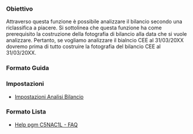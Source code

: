 ### Obiettivo

Attraverso questa funzione è possibile analizzare il bilancio secondo una riclassifica a piacere.
Si sottolinea che questa funzione ha come prerequisito la costruzione della fotografia di bilancio alla data che si vuole analizzare. Pertanto, se vogliamo analizzare il bialncio CEE al 31/03/20XX dovremo prima di tutto costruire la fotografia del bilancio CEE al 31/03/20XX.

### Formato Guida

### Impostazioni
- [Impostazioni Analisi Bilancio](Sorgenti/MB/DOC_OGG/P_C5NAC11)

### Formato Lista
- [Help pgm C5NAC1L - FAQ](Sorgenti/MB/DOC_OGG/P_C5NAC1LF)
